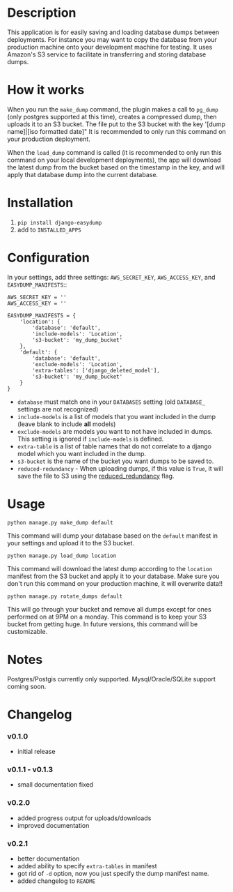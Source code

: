 # Description #
This application is for easily saving and loading database dumps between deployments. For instance you may want to copy the database from your production machine onto your development machine for testing. It uses Amazon's S3 service to facilitate in transferring and storing database dumps.

# How it works #
When you run the `make_dump` command, the plugin makes a call to `pg_dump` (only postgres supported at this time), creates a compressed dump, then uploads it to an S3 bucket. The file put to the S3 bucket with the key '[dump name]|[iso formatted date]" It is recommended to only run this command on your production deployment.

When the `load_dump` command is called (it is recommended to only run this command on your local development deployments), the app will download the latest dump from the bucket based on the timestamp in the key, and will apply that database dump into the current database.

# Installation #
1. `pip install django-easydump`
2. add to `INSTALLED_APPS`

# Configuration #
In your settings, add three settings: `AWS_SECRET_KEY`, `AWS_ACCESS_KEY`, and `EASYDUMP_MANIFESTS`::

    AWS_SECRET_KEY = ''
    AWS_ACCESS_KEY = ''

    EASYDUMP_MANIFESTS = {
        'location': {
            'database': 'default',
            'include-models': 'Location',
            's3-bucket': 'my_dump_bucket'
        },
        'default': {
            'database': 'default',
            'exclude-models': 'Location',
            'extra-tables': ['django_deleted_model'],
            's3-bucket': 'my_dump_bucket'
        }
    }
    
* `database` must match one in your `DATABASES` setting (old `DATABASE_` settings are not recognized)
* `include-models` is a list of models that you want included in the dump (leave blank to include **all** models)
* `exclude-models` are models you want to not have included in dumps. This setting is ignored if `include-models` is defined.
* `extra-table` is a list of table names that do not correlate to a django model which you want included in the dump.
* `s3-bucket` is the name of the bucket you want dumps to be saved to.
* `reduced-redundancy` - When uploading dumps, if this value is `True`, it will save the file to S3 using the
[reduced_redundancy](http://aws.amazon.com/about-aws/whats-new/2010/05/19/announcing-amazon-s3-reduced-redundancy-storage/) flag.

# Usage #
`python manage.py make_dump default`

This command will dump your database based on the ``default`` manifest in your settings and upload it to the S3 bucket.

`python manage.py load_dump location`

This command will download the latest dump according to the `location` manifest from the S3 bucket and apply it to your database. Make sure you don't run this command on your production machine, it will overwrite data!!

`python manage.py rotate_dumps default`

This will go through your bucket and remove all dumps except for ones performed on at 9PM on a monday. This command is to keep your S3 bucket from getting huge. In future versions, this command will be customizable.

# Notes #
Postgres/Postgis currently only supported. Mysql/Oracle/SQLite support coming soon.

# Changelog #
### v0.1.0 ###
* initial release

### v0.1.1 - v0.1.3 ##
* small documentation fixed

### v0.2.0 ###
* added progress output for uploads/downloads
* improved documentation

### v0.2.1 ###
* better documentation
* added ability to specify `extra-tables` in manifest
* got rid of `-d` option, now you just specify the dump manifest name.
* added changelog to `README`